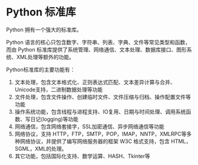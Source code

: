 # Python 标准库

Python 拥有一个强大的标准库。

Python 语言的核心只包含数字、字符串、列表、字典、文件等常见类型和函数，而由 Python 标准库提供了系统管理、网络通信、文本处理、数据库接口、图形系统、XML处理等额外的功能。


Python标准库的主要功能有：

1. 文本处理，包含文本格式化、正则表达式匹配、文本差异计算与合并、Unicode支持，二进制数据处理等功能
2. 文件处理，包含文件操作、创建临时文件、文件压缩与归档、操作配置文件等功能
3. 操作系统功能，包含线程与进程支持、IO复用、日期与时间处理、调用系统函数、写日记(logging)等功能
4. 网络通信，包含网络套接字，SSL加密通信、异步网络通信等功能
5. 网络协议，支持 HTTP，FTP，SMTP，POP，IMAP，NNTP，XMLRPC等多种网络协议，并提供了编写网络服务器的框架 W3C 格式支持，包含 HTML，SGML，XML的处理。
6. 其它功能，包括国际化支持、数学运算、HASH、Tkinter等
